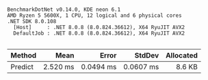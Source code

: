 ```

BenchmarkDotNet v0.14.0, KDE neon 6.1
AMD Ryzen 5 5600X, 1 CPU, 12 logical and 6 physical cores
.NET SDK 8.0.108
  [Host]     : .NET 8.0.8 (8.0.824.36612), X64 RyuJIT AVX2
  DefaultJob : .NET 8.0.8 (8.0.824.36612), X64 RyuJIT AVX2


```
| Method  | Mean     | Error     | StdDev    | Allocated |
|-------- |---------:|----------:|----------:|----------:|
| Predict | 2.520 ms | 0.0494 ms | 0.0607 ms |    8.6 KB |
